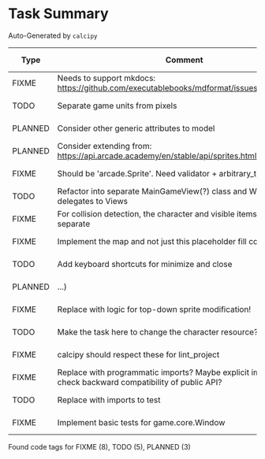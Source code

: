 # Task Summary

Auto-Generated by `calcipy`

| Type    | Comment                                                                                                  | Last Edit   | Source File                                                                                                                                                                |
|---------|----------------------------------------------------------------------------------------------------------|-------------|----------------------------------------------------------------------------------------------------------------------------------------------------------------------------|
| FIXME   | Needs to support mkdocs: https://github.com/executablebooks/mdformat/issues/317                          | 2022-11-02  | [.pre-commit-config.yaml:48](https://github.com/DesignPatternsAdventure/game/blame/bdb03d0a28c16931879603d5dc8e3b290695d38a/.pre-commit-config.yaml#L48)                   |
| TODO    | Separate game units from pixels                                                                          | 2022-11-05  | [game/core/models/entity_attr.py:14](https://github.com/DesignPatternsAdventure/game/blame/4253980d2690c622eaf9359b83709a974383e6de/game/core/models/entity_attr.py#L9)    |
| PLANNED | Consider other generic attributes to model                                                               | 2022-11-05  | [game/core/models/entity_attr.py:27](https://github.com/DesignPatternsAdventure/game/blame/4253980d2690c622eaf9359b83709a974383e6de/game/core/models/entity_attr.py#L19)   |
| PLANNED | Consider extending from: https://api.arcade.academy/en/stable/api/sprites.html#arcade.Sprite             | 2022-11-05  | [game/core/models/sprite_state.py:11](https://github.com/DesignPatternsAdventure/game/blame/0b6749f7c9affc47c5211260f5337bb6bf947893/game/core/models/sprite_state.py#L11) |
| FIXME   | Should be 'arcade.Sprite'. Need validator + arbitrary_types_allowed                                      | 2022-11-05  | [game/core/registration.py:11](https://github.com/DesignPatternsAdventure/game/blame/0b6749f7c9affc47c5211260f5337bb6bf947893/game/core/registration.py#L10)               |
| TODO    | Refactor into separate MainGameView(?) class and Window that delegates to Views                          | 2022-11-05  | [game/core/window.py:18](https://github.com/DesignPatternsAdventure/game/blame/e0f113d117923421703196805c5926d63a8e817a/game/core/window.py#L17)                           |
| FIXME   | For collision detection, the character and visible items need to be separate                             | 2022-11-02  | [game/core/window.py:33](https://github.com/DesignPatternsAdventure/game/blame/d403ae5c51fc5c51bbbc555da02919d93d36bd44/game/main.py#L23)                                  |
| FIXME   | Implement the map and not just this placeholder fill color                                               | 2022-11-05  | [game/core/window.py:45](https://github.com/DesignPatternsAdventure/game/blame/3b33f2abaadf8e7fb55bbfc55040b4d7a4b987a6/game/core/window.py#L39)                           |
| TODO    | Add keyboard shortcuts for minimize and close                                                            | 2022-11-05  | [game/core/window.py:80](https://github.com/DesignPatternsAdventure/game/blame/0b6749f7c9affc47c5211260f5337bb6bf947893/game/core/window.py#L78)                           |
| PLANNED | ...)                                                                                                     | 2022-11-05  | [game/tasks/task01_player.py:12](https://github.com/DesignPatternsAdventure/game/blame/e0f113d117923421703196805c5926d63a8e817a/game/tasks/task01_player.py#L12)           |
| FIXME   | Replace with logic for top-down sprite modification!                                                     | 2022-11-05  | [game/tasks/task01_player.py:35](https://github.com/DesignPatternsAdventure/game/blame/e0f113d117923421703196805c5926d63a8e817a/game/tasks/task01_player.py#L35)           |
| TODO    | Make the task here to change the character resource?                                                     | 2022-11-05  | [game/tasks/task01_player.py:55](https://github.com/DesignPatternsAdventure/game/blame/e0f113d117923421703196805c5926d63a8e817a/game/tasks/task01_player.py#L55)           |
| FIXME   | calcipy should respect these for lint_project                                                            | 2022-11-05  | [pyproject.toml:8](https://github.com/DesignPatternsAdventure/game/blame/639d9663bd0a1400814c1ba35453c5504f748e3f/pyproject.toml#L8)                                       |
| FIXME   | Replace with programmatic imports? Maybe explicit imports to check backward compatibility of public API? | 2022-11-02  | [scripts/check_imports.py:7](https://github.com/DesignPatternsAdventure/game/blame/bdb03d0a28c16931879603d5dc8e3b290695d38a/scripts/check_imports.py#L7)                   |
| TODO    | Replace with imports to test                                                                             | 2022-11-02  | [scripts/check_imports.py:14](https://github.com/DesignPatternsAdventure/game/blame/bdb03d0a28c16931879603d5dc8e3b290695d38a/scripts/check_imports.py#L14)                 |
| FIXME   | Implement basic tests for game.core.Window                                                               | 2022-11-05  | [tests/core/test_window.py:1](https://github.com/DesignPatternsAdventure/game/blame/3b33f2abaadf8e7fb55bbfc55040b4d7a4b987a6/tests/core/test_window.py#L1)                 |

Found code tags for FIXME (8), TODO (5), PLANNED (3)

<!-- calcipy:skip_tags -->
